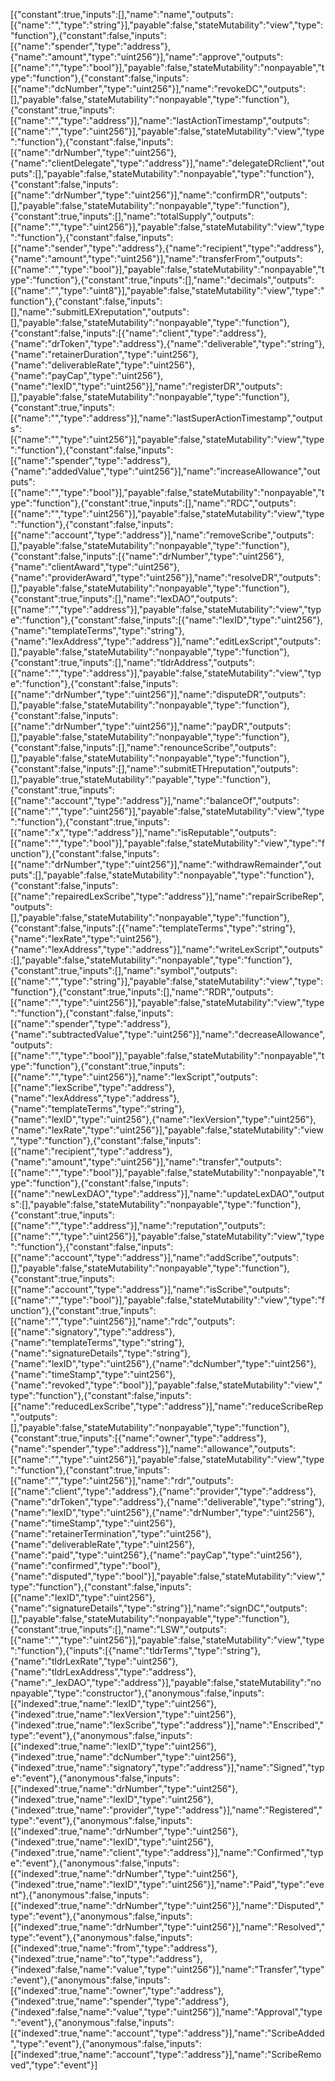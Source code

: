 [{"constant":true,"inputs":[],"name":"name","outputs":[{"name":"","type":"string"}],"payable":false,"stateMutability":"view","type":"function"},{"constant":false,"inputs":[{"name":"spender","type":"address"},{"name":"amount","type":"uint256"}],"name":"approve","outputs":[{"name":"","type":"bool"}],"payable":false,"stateMutability":"nonpayable","type":"function"},{"constant":false,"inputs":[{"name":"dcNumber","type":"uint256"}],"name":"revokeDC","outputs":[],"payable":false,"stateMutability":"nonpayable","type":"function"},{"constant":true,"inputs":[{"name":"","type":"address"}],"name":"lastActionTimestamp","outputs":[{"name":"","type":"uint256"}],"payable":false,"stateMutability":"view","type":"function"},{"constant":false,"inputs":[{"name":"drNumber","type":"uint256"},{"name":"clientDelegate","type":"address"}],"name":"delegateDRclient","outputs":[],"payable":false,"stateMutability":"nonpayable","type":"function"},{"constant":false,"inputs":[{"name":"drNumber","type":"uint256"}],"name":"confirmDR","outputs":[],"payable":false,"stateMutability":"nonpayable","type":"function"},{"constant":true,"inputs":[],"name":"totalSupply","outputs":[{"name":"","type":"uint256"}],"payable":false,"stateMutability":"view","type":"function"},{"constant":false,"inputs":[{"name":"sender","type":"address"},{"name":"recipient","type":"address"},{"name":"amount","type":"uint256"}],"name":"transferFrom","outputs":[{"name":"","type":"bool"}],"payable":false,"stateMutability":"nonpayable","type":"function"},{"constant":true,"inputs":[],"name":"decimals","outputs":[{"name":"","type":"uint8"}],"payable":false,"stateMutability":"view","type":"function"},{"constant":false,"inputs":[],"name":"submitLEXreputation","outputs":[],"payable":false,"stateMutability":"nonpayable","type":"function"},{"constant":false,"inputs":[{"name":"client","type":"address"},{"name":"drToken","type":"address"},{"name":"deliverable","type":"string"},{"name":"retainerDuration","type":"uint256"},{"name":"deliverableRate","type":"uint256"},{"name":"payCap","type":"uint256"},{"name":"lexID","type":"uint256"}],"name":"registerDR","outputs":[],"payable":false,"stateMutability":"nonpayable","type":"function"},{"constant":true,"inputs":[{"name":"","type":"address"}],"name":"lastSuperActionTimestamp","outputs":[{"name":"","type":"uint256"}],"payable":false,"stateMutability":"view","type":"function"},{"constant":false,"inputs":[{"name":"spender","type":"address"},{"name":"addedValue","type":"uint256"}],"name":"increaseAllowance","outputs":[{"name":"","type":"bool"}],"payable":false,"stateMutability":"nonpayable","type":"function"},{"constant":true,"inputs":[],"name":"RDC","outputs":[{"name":"","type":"uint256"}],"payable":false,"stateMutability":"view","type":"function"},{"constant":false,"inputs":[{"name":"account","type":"address"}],"name":"removeScribe","outputs":[],"payable":false,"stateMutability":"nonpayable","type":"function"},{"constant":false,"inputs":[{"name":"drNumber","type":"uint256"},{"name":"clientAward","type":"uint256"},{"name":"providerAward","type":"uint256"}],"name":"resolveDR","outputs":[],"payable":false,"stateMutability":"nonpayable","type":"function"},{"constant":true,"inputs":[],"name":"lexDAO","outputs":[{"name":"","type":"address"}],"payable":false,"stateMutability":"view","type":"function"},{"constant":false,"inputs":[{"name":"lexID","type":"uint256"},{"name":"templateTerms","type":"string"},{"name":"lexAddress","type":"address"}],"name":"editLexScript","outputs":[],"payable":false,"stateMutability":"nonpayable","type":"function"},{"constant":true,"inputs":[],"name":"tldrAddress","outputs":[{"name":"","type":"address"}],"payable":false,"stateMutability":"view","type":"function"},{"constant":false,"inputs":[{"name":"drNumber","type":"uint256"}],"name":"disputeDR","outputs":[],"payable":false,"stateMutability":"nonpayable","type":"function"},{"constant":false,"inputs":[{"name":"drNumber","type":"uint256"}],"name":"payDR","outputs":[],"payable":false,"stateMutability":"nonpayable","type":"function"},{"constant":false,"inputs":[],"name":"renounceScribe","outputs":[],"payable":false,"stateMutability":"nonpayable","type":"function"},{"constant":false,"inputs":[],"name":"submitETHreputation","outputs":[],"payable":true,"stateMutability":"payable","type":"function"},{"constant":true,"inputs":[{"name":"account","type":"address"}],"name":"balanceOf","outputs":[{"name":"","type":"uint256"}],"payable":false,"stateMutability":"view","type":"function"},{"constant":true,"inputs":[{"name":"x","type":"address"}],"name":"isReputable","outputs":[{"name":"","type":"bool"}],"payable":false,"stateMutability":"view","type":"function"},{"constant":false,"inputs":[{"name":"drNumber","type":"uint256"}],"name":"withdrawRemainder","outputs":[],"payable":false,"stateMutability":"nonpayable","type":"function"},{"constant":false,"inputs":[{"name":"repairedLexScribe","type":"address"}],"name":"repairScribeRep","outputs":[],"payable":false,"stateMutability":"nonpayable","type":"function"},{"constant":false,"inputs":[{"name":"templateTerms","type":"string"},{"name":"lexRate","type":"uint256"},{"name":"lexAddress","type":"address"}],"name":"writeLexScript","outputs":[],"payable":false,"stateMutability":"nonpayable","type":"function"},{"constant":true,"inputs":[],"name":"symbol","outputs":[{"name":"","type":"string"}],"payable":false,"stateMutability":"view","type":"function"},{"constant":true,"inputs":[],"name":"RDR","outputs":[{"name":"","type":"uint256"}],"payable":false,"stateMutability":"view","type":"function"},{"constant":false,"inputs":[{"name":"spender","type":"address"},{"name":"subtractedValue","type":"uint256"}],"name":"decreaseAllowance","outputs":[{"name":"","type":"bool"}],"payable":false,"stateMutability":"nonpayable","type":"function"},{"constant":true,"inputs":[{"name":"","type":"uint256"}],"name":"lexScript","outputs":[{"name":"lexScribe","type":"address"},{"name":"lexAddress","type":"address"},{"name":"templateTerms","type":"string"},{"name":"lexID","type":"uint256"},{"name":"lexVersion","type":"uint256"},{"name":"lexRate","type":"uint256"}],"payable":false,"stateMutability":"view","type":"function"},{"constant":false,"inputs":[{"name":"recipient","type":"address"},{"name":"amount","type":"uint256"}],"name":"transfer","outputs":[{"name":"","type":"bool"}],"payable":false,"stateMutability":"nonpayable","type":"function"},{"constant":false,"inputs":[{"name":"newLexDAO","type":"address"}],"name":"updateLexDAO","outputs":[],"payable":false,"stateMutability":"nonpayable","type":"function"},{"constant":true,"inputs":[{"name":"","type":"address"}],"name":"reputation","outputs":[{"name":"","type":"uint256"}],"payable":false,"stateMutability":"view","type":"function"},{"constant":false,"inputs":[{"name":"account","type":"address"}],"name":"addScribe","outputs":[],"payable":false,"stateMutability":"nonpayable","type":"function"},{"constant":true,"inputs":[{"name":"account","type":"address"}],"name":"isScribe","outputs":[{"name":"","type":"bool"}],"payable":false,"stateMutability":"view","type":"function"},{"constant":true,"inputs":[{"name":"","type":"uint256"}],"name":"rdc","outputs":[{"name":"signatory","type":"address"},{"name":"templateTerms","type":"string"},{"name":"signatureDetails","type":"string"},{"name":"lexID","type":"uint256"},{"name":"dcNumber","type":"uint256"},{"name":"timeStamp","type":"uint256"},{"name":"revoked","type":"bool"}],"payable":false,"stateMutability":"view","type":"function"},{"constant":false,"inputs":[{"name":"reducedLexScribe","type":"address"}],"name":"reduceScribeRep","outputs":[],"payable":false,"stateMutability":"nonpayable","type":"function"},{"constant":true,"inputs":[{"name":"owner","type":"address"},{"name":"spender","type":"address"}],"name":"allowance","outputs":[{"name":"","type":"uint256"}],"payable":false,"stateMutability":"view","type":"function"},{"constant":true,"inputs":[{"name":"","type":"uint256"}],"name":"rdr","outputs":[{"name":"client","type":"address"},{"name":"provider","type":"address"},{"name":"drToken","type":"address"},{"name":"deliverable","type":"string"},{"name":"lexID","type":"uint256"},{"name":"drNumber","type":"uint256"},{"name":"timeStamp","type":"uint256"},{"name":"retainerTermination","type":"uint256"},{"name":"deliverableRate","type":"uint256"},{"name":"paid","type":"uint256"},{"name":"payCap","type":"uint256"},{"name":"confirmed","type":"bool"},{"name":"disputed","type":"bool"}],"payable":false,"stateMutability":"view","type":"function"},{"constant":false,"inputs":[{"name":"lexID","type":"uint256"},{"name":"signatureDetails","type":"string"}],"name":"signDC","outputs":[],"payable":false,"stateMutability":"nonpayable","type":"function"},{"constant":true,"inputs":[],"name":"LSW","outputs":[{"name":"","type":"uint256"}],"payable":false,"stateMutability":"view","type":"function"},{"inputs":[{"name":"tldrTerms","type":"string"},{"name":"tldrLexRate","type":"uint256"},{"name":"tldrLexAddress","type":"address"},{"name":"_lexDAO","type":"address"}],"payable":false,"stateMutability":"nonpayable","type":"constructor"},{"anonymous":false,"inputs":[{"indexed":true,"name":"lexID","type":"uint256"},{"indexed":true,"name":"lexVersion","type":"uint256"},{"indexed":true,"name":"lexScribe","type":"address"}],"name":"Enscribed","type":"event"},{"anonymous":false,"inputs":[{"indexed":true,"name":"lexID","type":"uint256"},{"indexed":true,"name":"dcNumber","type":"uint256"},{"indexed":true,"name":"signatory","type":"address"}],"name":"Signed","type":"event"},{"anonymous":false,"inputs":[{"indexed":true,"name":"drNumber","type":"uint256"},{"indexed":true,"name":"lexID","type":"uint256"},{"indexed":true,"name":"provider","type":"address"}],"name":"Registered","type":"event"},{"anonymous":false,"inputs":[{"indexed":true,"name":"drNumber","type":"uint256"},{"indexed":true,"name":"lexID","type":"uint256"},{"indexed":true,"name":"client","type":"address"}],"name":"Confirmed","type":"event"},{"anonymous":false,"inputs":[{"indexed":true,"name":"drNumber","type":"uint256"},{"indexed":true,"name":"lexID","type":"uint256"}],"name":"Paid","type":"event"},{"anonymous":false,"inputs":[{"indexed":true,"name":"drNumber","type":"uint256"}],"name":"Disputed","type":"event"},{"anonymous":false,"inputs":[{"indexed":true,"name":"drNumber","type":"uint256"}],"name":"Resolved","type":"event"},{"anonymous":false,"inputs":[{"indexed":true,"name":"from","type":"address"},{"indexed":true,"name":"to","type":"address"},{"indexed":false,"name":"value","type":"uint256"}],"name":"Transfer","type":"event"},{"anonymous":false,"inputs":[{"indexed":true,"name":"owner","type":"address"},{"indexed":true,"name":"spender","type":"address"},{"indexed":false,"name":"value","type":"uint256"}],"name":"Approval","type":"event"},{"anonymous":false,"inputs":[{"indexed":true,"name":"account","type":"address"}],"name":"ScribeAdded","type":"event"},{"anonymous":false,"inputs":[{"indexed":true,"name":"account","type":"address"}],"name":"ScribeRemoved","type":"event"}]
